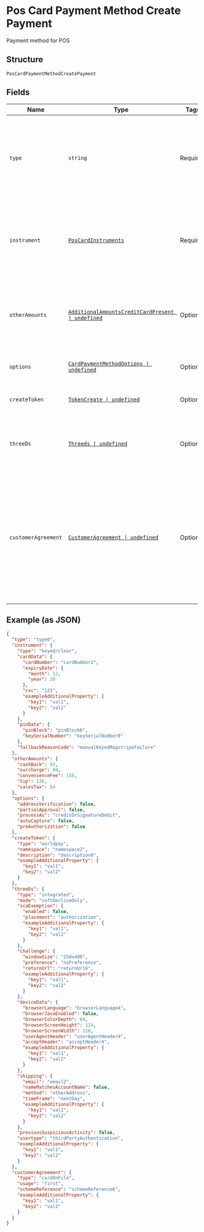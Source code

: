 
# Pos Card Payment Method Create Payment

Payment method for POS

## Structure

`PosCardPaymentMethodCreatePayment`

## Fields

| Name | Type | Tags | Description |
|  --- | --- | --- | --- |
| `type` | `string` | Required | Value indicating the specific type instance for this field.<br><br>**Constraints**: *Minimum Length*: `1`, *Maximum Length*: `20` |
| `instrument` | [`PosCardInstruments`](../../doc/models/containers/pos-card-instruments.md) | Required | Identifies **HOW** (ex Keyed, Swiped, Inserted or Tapped) the customer is providing the card information. |
| `otherAmounts` | [`AdditionalAmountsCreditCardPresent \| undefined`](../../doc/models/additional-amounts-credit-card-present.md) | Optional | Other (optional) amounts that are included in the Total Authorization Amount, for credit card present |
| `options` | [`CardPaymentMethodOptions \| undefined`](../../doc/models/card-payment-method-options.md) | Optional | Options for handling the authorization request |
| `createToken` | [`TokenCreate \| undefined`](../../doc/models/containers/token-create.md) | Optional | Create a token for use in future payments |
| `threeDs` | [`Threeds \| undefined`](../../doc/models/containers/threeds.md) | Optional | An object containing 3DS authentication preferences and customer data |
| `customerAgreement` | [`CustomerAgreement \| undefined`](../../doc/models/containers/customer-agreement.md) | Optional | Setup an initial agreement (__first__) to store a customers payment details and make __subsequent__  payments when __storing a card__, for __subscriptions__, __installments__, __scheduled__, and __unscheduled__ payments |

## Example (as JSON)

```json
{
  "type": "type0",
  "instrument": {
    "type": "keyed/clear",
    "cardData": {
      "cardNumber": "cardNumber2",
      "expiryDate": {
        "month": 12,
        "year": 20
      },
      "cvc": "123",
      "exampleAdditionalProperty": {
        "key1": "val1",
        "key2": "val2"
      }
    },
    "pinData": {
      "pinBlock": "pinBlock6",
      "keySerialNumber": "keySerialNumber0"
    },
    "fallbackReasonCode": "manualKeyedMagstripeFailure"
  },
  "otherAmounts": {
    "cashBack": 92,
    "surcharge": 84,
    "convenienceFee": 158,
    "tip": 136,
    "salesTax": 54
  },
  "options": {
    "addressVerification": false,
    "partialApproval": false,
    "processAs": "creditOrSignatureDebit",
    "autoCapture": false,
    "preAuthorization": false
  },
  "createToken": {
    "type": "worldpay",
    "namespace": "namespace2",
    "description": "description0",
    "exampleAdditionalProperty": {
      "key1": "val1",
      "key2": "val2"
    }
  },
  "threeDs": {
    "type": "integrated",
    "mode": "softDeclineOnly",
    "scaExemption": {
      "enabled": false,
      "placement": "authorization",
      "exampleAdditionalProperty": {
        "key1": "val1",
        "key2": "val2"
      }
    },
    "challenge": {
      "windowSize": "250x400",
      "preference": "noPreference",
      "returnUrl": "returnUrl6",
      "exampleAdditionalProperty": {
        "key1": "val1",
        "key2": "val2"
      }
    },
    "deviceData": {
      "browserLanguage": "browserLanguage4",
      "browserJavaEnabled": false,
      "browserColorDepth": 84,
      "browserScreenHeight": 114,
      "browserScreenWidth": 118,
      "userAgentHeader": "userAgentHeader4",
      "acceptHeader": "acceptHeader4",
      "exampleAdditionalProperty": {
        "key1": "val1",
        "key2": "val2"
      }
    },
    "shipping": {
      "email": "email2",
      "nameMatchesAccountName": false,
      "method": "otherAddress",
      "timeFrame": "nextDay",
      "exampleAdditionalProperty": {
        "key1": "val1",
        "key2": "val2"
      }
    },
    "previousSuspiciousActivity": false,
    "usertype": "thirdPartyAuthentication",
    "exampleAdditionalProperty": {
      "key1": "val1",
      "key2": "val2"
    }
  },
  "customerAgreement": {
    "type": "cardOnFile",
    "usage": "first",
    "schemeReference": "schemeReference6",
    "exampleAdditionalProperty": {
      "key1": "val1",
      "key2": "val2"
    }
  }
}
```

